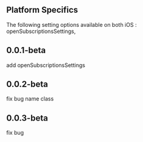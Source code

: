 ## Platform Specifics
The following setting options available on both iOS : openSubscriptionsSettings, 

## 0.0.1-beta
add openSubscriptionsSettings

## 0.0.2-beta
fix bug name class

## 0.0.3-beta
fix bug